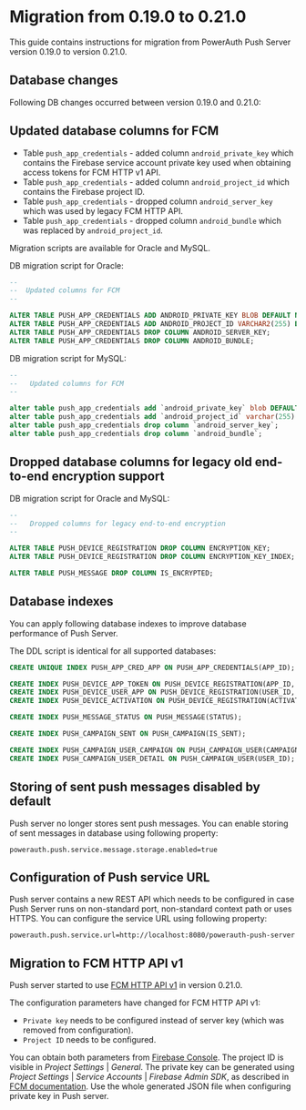# Migration from 0.19.0 to 0.21.0

This guide contains instructions for migration from PowerAuth Push Server version 0.19.0 to version 0.21.0.

## Database changes

Following DB changes occurred between version 0.19.0 and 0.21.0:

## Updated database columns for FCM

* Table `push_app_credentials` - added column `android_private_key` which contains the Firebase service account private key used when obtaining access tokens for FCM HTTP v1 API.
* Table `push_app_credentials` - added column `android_project_id` which contains the Firebase project ID.
* Table `push_app_credentials` - dropped column `android_server_key` which was used by legacy FCM HTTP API.
* Table `push_app_credentials` - dropped column `android_bundle` which was replaced by `android_project_id`.

Migration scripts are available for Oracle and MySQL.

DB migration script for Oracle:
```sql
--
--  Updated columns for FCM
--

ALTER TABLE PUSH_APP_CREDENTIALS ADD ANDROID_PRIVATE_KEY BLOB DEFAULT NULL;
ALTER TABLE PUSH_APP_CREDENTIALS ADD ANDROID_PROJECT_ID VARCHAR2(255) DEFAULT NULL;
ALTER TABLE PUSH_APP_CREDENTIALS DROP COLUMN ANDROID_SERVER_KEY;
ALTER TABLE PUSH_APP_CREDENTIALS DROP COLUMN ANDROID_BUNDLE;
```

DB migration script for MySQL:
```sql
--
--   Updated columns for FCM
--

alter table push_app_credentials add `android_private_key` blob DEFAULT NULL;
alter table push_app_credentials add `android_project_id` varchar(255) DEFAULT NULL;
alter table push_app_credentials drop column `android_server_key`;
alter table push_app_credentials drop column `android_bundle`;
```

## Dropped database columns for legacy old end-to-end encryption support
DB migration script for Oracle and MySQL:
```sql
--
--   Dropped columns for legacy end-to-end encryption
--

ALTER TABLE PUSH_DEVICE_REGISTRATION DROP COLUMN ENCRYPTION_KEY;
ALTER TABLE PUSH_DEVICE_REGISTRATION DROP COLUMN ENCRYPTION_KEY_INDEX;

ALTER TABLE PUSH_MESSAGE DROP COLUMN IS_ENCRYPTED;
```

## Database indexes

You can apply following database indexes to improve database performance of Push Server.

The DDL script is identical for all supported databases:

```sql
CREATE UNIQUE INDEX PUSH_APP_CRED_APP ON PUSH_APP_CREDENTIALS(APP_ID);

CREATE INDEX PUSH_DEVICE_APP_TOKEN ON PUSH_DEVICE_REGISTRATION(APP_ID, PUSH_TOKEN);
CREATE INDEX PUSH_DEVICE_USER_APP ON PUSH_DEVICE_REGISTRATION(USER_ID, APP_ID);
CREATE INDEX PUSH_DEVICE_ACTIVATION ON PUSH_DEVICE_REGISTRATION(ACTIVATION_ID);

CREATE INDEX PUSH_MESSAGE_STATUS ON PUSH_MESSAGE(STATUS);

CREATE INDEX PUSH_CAMPAIGN_SENT ON PUSH_CAMPAIGN(IS_SENT);

CREATE INDEX PUSH_CAMPAIGN_USER_CAMPAIGN ON PUSH_CAMPAIGN_USER(CAMPAIGN_ID, USER_ID);
CREATE INDEX PUSH_CAMPAIGN_USER_DETAIL ON PUSH_CAMPAIGN_USER(USER_ID);
```

## Storing of sent push messages disabled by default

Push server no longer stores sent push messages. You can enable storing of sent messages in database using following property:

```
powerauth.push.service.message.storage.enabled=true
```

## Configuration of Push service URL

Push server contains a new REST API which needs to be configured in case Push Server runs on non-standard port, non-standard context path or uses HTTPS. You can configure the service URL using following property:

```
powerauth.push.service.url=http://localhost:8080/powerauth-push-server
```

## Migration to FCM HTTP API v1

Push server started to use [FCM HTTP API v1](https://firebase.google.com/docs/cloud-messaging/migrate-v1) in version 0.21.0.

The configuration parameters have changed for FCM HTTP API v1:
- `Private key` needs to be configured instead of server key (which was removed from configuration).
- `Project ID` needs to be configured.

You can obtain both parameters from [Firebase Console](https://console.firebase.google.com). The project ID is visible in *Project Settings* | *General*. The private key can be generated using *Project Settings* | *Service Accounts* | *Firebase Admin SDK*, as described in [FCM documentation](https://firebase.google.com/docs/cloud-messaging/auth-server). Use the whole generated JSON file when configuring private key in Push server.

